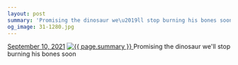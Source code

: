 ```yaml
---
layout: post
summary: 'Promising the dinosaur we\u2019ll stop burning his bones soon'
og_image: 31-1280.jpg
---
```


<p>
  <time>
    <a href="/31">September 10, 2021</a>
  </time>
  <a href="/31">
    <img src="{{ site.assets_url }}/31-640.jpg" srcset="{{ site.assets_url }}/31-320.jpg 320w, {{ site.assets_url }}/31-640.jpg 640w, {{ site.assets_url }}/31-960.jpg 960w, {{ site.assets_url }}/31-1280.jpg 1280w" sizes="(min-width: 700px) 50vw, calc(100vw - 2rem)" alt="{{ page.summary }}" />
  </a>
  <span>Promising the dinosaur we'll stop burning his bones soon</span>
</p>
